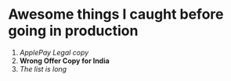 # Awesome things I caught before going in production
1. *ApplePay Legal copy*
2. **Wrong Offer Copy for India**
3. _The list is long_
